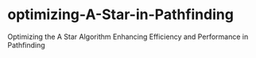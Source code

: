 # optimizing-A-Star-in-Pathfinding
Optimizing the A Star Algorithm Enhancing Efficiency and Performance in Pathfinding
